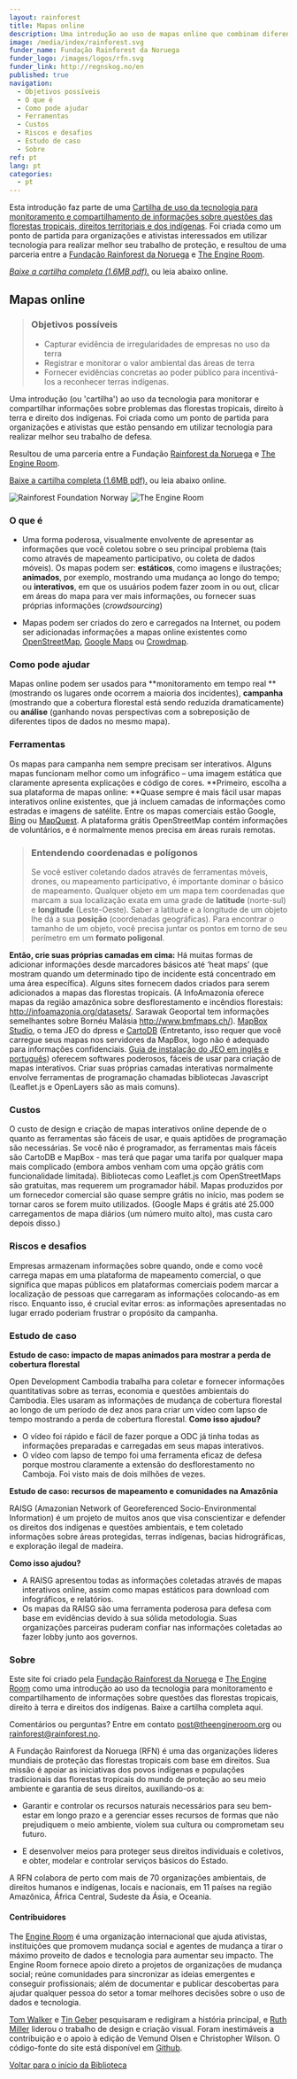 ```yaml
---
layout: rainforest
title: Mapas online
description: Uma introdução ao uso de mapas online que combinam diferentes tipos de dados em projetos relacionados a florestas tropicais, para fins como monitoramento em tempo real (mostrando os lugares onde ocorrem a maioria dos incidentes), campanha (mostrando que a cobertura florestal está sendo reduzida dramaticamente) ou análise (ganhando novas perspectivas com a sobreposição de diferentes tipos de dados no mesmo mapa). Parte do relatório [Tecnologia Rainforest](https://library.theengineroom.org/rainforest-tech/).
image: /media/index/rainforest.svg
funder_name: Fundação Rainforest da Noruega
funder_logo: /images/logos/rfn.svg
funder_link: http://regnskog.no/en
published: true
navigation:
  - Objetivos possíveis
  - O que é
  - Como pode ajudar
  - Ferramentas
  - Custos
  - Riscos e desafios
  - Estudo de caso
  - Sobre
ref: pt
lang: pt
categories:
  - pt
---
```


Esta introdução faz parte de uma [Cartilha de uso da tecnologia para monitoramento e compartilhamento de informações sobre questões das florestas tropicais, direitos territoriais e dos indígenas](https://library.theengineroom.org/rainforest-tech). Foi criada como um ponto de partida para organizações e ativistas interessados em utilizar tecnologia para realizar melhor seu trabalho de proteção, e resultou de uma parceria entre a [Fundação Rainforest da Noruega](http://www.regnskog.no/en/) e [The Engine Room](https://theengineroom.org/).

*[Baixe a cartilha completa (1.6MB pdf).](http://d5i6is0eze552.cloudfront.net/documents/Publikasjoner/Andre-rapporter/Rainforest-tech-primer.pdf?mtime=20160704134642)* ou leia abaixo online.

## **Mapas online**

> ### Objetivos possíveis
>* Capturar evidência de irregularidades de empresas no uso da terra
>* Registrar e monitorar o valor ambiental das áreas de terra
>* Fornecer evidências concretas ao poder público para incentivá-los a reconhecer terras indígenas.</td>


Uma introdução (ou 'cartilha') ao uso da tecnologia para monitorar e compartilhar informações sobre problemas das florestas tropicais, direito à terra e direito dos indígenas. Foi criada como um ponto de partida para organizações e ativistas que estão pensando em utilizar tecnologia para realizar melhor seu trabalho de defesa.

Resultou de uma parceria entre a Fundação [Rainforest da Noruega](http://www.regnskog.no/en/) e [The Engine Room](https://theengineroom.org/).

[Baixe a cartilha completa (1.6MB pdf).](http://d5i6is0eze552.cloudfront.net/documents/Publikasjoner/Andre-rapporter/Rainforest-tech-primer.pdf?mtime=20160704134642) ou leia abaixo online.

![Rainforest Foundation Norway](/images/logos/rfn-dark.svg) ![The Engine Room](/images/logos/engineroom-dark.png)

### **O que é**

* Uma forma poderosa, visualmente envolvente de apresentar as informações que você coletou sobre o seu principal problema (tais como através de mapeamento participativo, ou coleta de dados móveis). Os mapas podem ser: **estáticos**, como imagens e ilustrações; **animados**, por exemplo, mostrando uma mudança ao longo do tempo; ou **interativos**, em que os usuários podem fazer zoom in ou out, clicar em áreas do mapa para ver mais informações, ou fornecer suas próprias informações (*crowdsourcing*)

* Mapas podem ser criados do zero e carregados na Internet, ou podem ser adicionadas informações a mapas online existentes como [OpenStreetMap](http://www.openstreetmap.org/), [Google Maps](https://www.google.com/maps/) ou [Crowdmap](https://crowdmap.com/).

### **Como pode ajudar**

Mapas online podem ser usados para **monitoramento em tempo real **(mostrando os lugares onde ocorrem a maioria dos incidentes), **campanha** (mostrando que a cobertura florestal está sendo reduzida dramaticamente) ou **análise** (ganhando novas perspectivas com a sobreposição de diferentes tipos de dados no mesmo mapa).

### **Ferramentas**

Os mapas para campanha nem sempre precisam ser interativos. Alguns mapas funcionam melhor como um infográfico – uma imagem estática que claramente apresenta explicações e código de cores. **Primeiro, escolha a sua plataforma de mapas online: **Quase sempre é mais fácil usar mapas interativos online existentes, que já incluem camadas de informações como estradas e imagens de satélite. Entre os mapas comerciais estão Google, [Bing](http://www.bing.com/maps/) ou [MapQuest](http://www.mapquest.com/). A plataforma grátis OpenStreetMap contém informações de voluntários, e é normalmente menos precisa em áreas rurais remotas.

> ### Entendendo coordenadas e polígonos
> Se você estiver coletando dados através de ferramentas móveis, drones, ou mapeamento participativo, é importante dominar o básico de mapeamento. Qualquer objeto em um mapa tem coordenadas que marcam a sua localização exata em uma grade de **latitude** (norte-sul) e **longitude** (Leste-Oeste). Saber a latitude e a longitude de um objeto lhe dá a sua **posição** (coordenadas geográficas). Para encontrar o tamanho de um objeto, você precisa juntar os pontos em torno de seu perímetro em um **formato poligonal**.


**Então, crie suas próprias camadas em cima:** Há muitas formas de adicionar informações desde marcadores básicos até ‘heat maps’ (que mostram quando um determinado tipo de incidente está concentrado em uma área específica). Alguns sites fornecem dados criados para serem adicionados a mapas das florestas tropicais. (A InfoAmazonia oferece mapas da região amazônica sobre desflorestamento e incêndios florestais: http://infoamazonia.org/datasets/. Sarawak Geoportal tem informações semelhantes sobre Bornéu Malásia http://www.bmfmaps.ch/). [MapBox Studio](https://www.mapbox.com/mapbox-studio), o tema JEO do dpress e [CartoDB](http://cartodb.com/) (Entretanto, isso requer que você carregue seus mapas nos servidores da MapBox, logo não é adequado para informações confidenciais. [Guia de instalação do JEO em inglês e português](http://geojournalism.org/2014/06/portugues-jeo-primeiros-passos/)) oferecem softwares poderosos, fáceis de usar para criação de mapas interativos. Criar suas próprias camadas interativas normalmente envolve ferramentas de programação chamadas bibliotecas Javascript (Leaflet.js e OpenLayers são as mais comuns).

### **Custos**

O custo de design e criação de mapas interativos online depende de o quanto as ferramentas são fáceis de usar, e quais aptidões de programação são necessárias. Se você não é programador, as ferramentas mais fáceis são CartoDB e MapBox - mas terá que pagar uma tarifa por qualquer mapa mais complicado (embora ambos venham com uma opção grátis com funcionalidade limitada). Bibliotecas como Leaflet.js com OpenStreetMaps são gratuitas, mas requerem um programador hábil. Mapas produzidos por um fornecedor comercial são quase sempre grátis no início, mas podem se tornar caros se forem muito utilizados. (Google Maps é grátis até 25.000 carregamentos de mapa diários (um número muito alto), mas custa caro depois disso.)

### **Riscos e desafios**

Empresas armazenam informações sobre quando, onde e como você carrega mapas em uma plataforma de mapeamento comercial, o que significa que mapas públicos em plataformas comerciais podem marcar a localização de pessoas que carregaram as informações colocando-as em risco. Enquanto isso, é crucial evitar erros: as informações apresentadas no lugar errado poderiam frustrar o propósito da campanha.

### **Estudo de caso**
**Estudo de caso: impacto de mapas animados para mostrar a perda de cobertura florestal**

Open Development Cambodia trabalha para coletar e fornecer informações quantitativas sobre as terras, economia e questões ambientais do Cambodia. Eles usaram as informações de mudança de cobertura florestal ao longo de um período de dez anos para criar um vídeo com lapso de tempo mostrando a perda de cobertura florestal.
**Como isso ajudou?**
- O vídeo foi rápido e fácil de fazer porque a ODC já tinha todas as informações preparadas e carregadas em seus mapas interativos.
- O vídeo com lapso de tempo foi uma ferramenta eficaz de defesa porque mostrou claramente a extensão do desflorestamento no Camboja. Foi visto mais de dois milhões de vezes.


**Estudo de caso: recursos de mapeamento e comunidades na Amazônia**

RAISG (Amazonian Network of Georeferenced Socio-Environmental Information) é um projeto de muitos anos que visa conscientizar e defender os direitos dos indígenas e questões ambientais, e tem coletado informações sobre áreas protegidas, terras indígenas, bacias hidrográficas, e exploração ilegal de madeira.

**Como isso ajudou?**
- A RAISG apresentou todas as informações coletadas através de mapas interativos online, assim como mapas estáticos para download com infográficos, e relatórios.
- Os mapas da RAISG são uma ferramenta poderosa para defesa com base em evidências devido à sua sólida metodologia. Suas organizações parceiras puderam confiar nas informações coletadas ao fazer lobby junto aos governos.


### **Sobre**
Este site foi criado pela [Fundação Rainforest da Noruega](www.regnskog.no/en/) e [The Engine Room](//theengineroom.org) como uma introdução ao uso da tecnologia para monitoramento e compartilhamento de informações sobre questões das florestas tropicais, direito à terra e direitos dos indígenas. Baixe a cartilha completa aqui.

Comentários ou perguntas? Entre em contato [post@theengineroom.org](mailto:post@theengineroom.org) ou [rainforest@rainforest.no](rainforest@rainforest.no).

A Fundação Rainforest da Noruega (RFN) é uma das organizações líderes mundiais de proteção das florestas tropicais com base em direitos. Sua missão é apoiar as iniciativas dos povos indígenas e populações tradicionais das florestas tropicais do mundo de proteção ao seu meio ambiente e garantia de seus direitos, auxiliando-os a:

- Garantir e controlar os recursos naturais necessários para seu bem-estar em longo prazo e a gerenciar esses recursos de formas que não prejudiquem o meio ambiente, violem sua cultura ou comprometam seu futuro.

- E desenvolver meios para proteger seus direitos individuais e coletivos, e obter, modelar e controlar serviços básicos do Estado.

A RFN colabora de perto com mais de 70 organizações ambientais, de direitos humanos e indígenas, locais e nacionais, em 11 países na região Amazônica, África Central, Sudeste da Ásia, e Oceania.

#### **Contribuidores**
The [Engine Room](https://www.theengineroom.org) é uma organização internacional que ajuda ativistas, instituições que promovem mudança social e agentes de mudança a tirar o máximo proveito de dados e tecnologia para aumentar seu impacto. The Engine Room fornece apoio direto a projetos de organizações de mudança social; reúne comunidades para sincronizar as ideias emergentes e conseguir profissionais; além de documentar e publicar descobertas para ajudar qualquer pessoa do setor a tomar melhores decisões sobre o uso de dados e tecnologia.

[Tom Walker](https://www.theengineroom.org/our_team/tom-walker) e [Tin Geber](https://www.theengineroom.org/our_team/tin-geber/) pesquisaram e redigiram a história principal, e [Ruth Miller](http://ruthmiller.net/) liderou o trabalho de design e criação visual. Foram inestimáveis a contribuição e o apoio à edição de Vemund Olsen e Christopher Wilson. O código-fonte do site está disponível em [Github](https://github.com/the-engine-room/library/).

[Voltar para o início da Biblioteca](/rainforest-tech)
